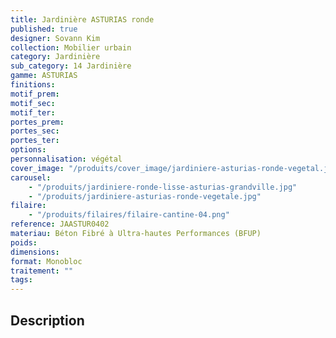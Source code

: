 ```yaml
---
title: Jardinière ASTURIAS ronde
published: true
designer: Sovann Kim
collection: Mobilier urbain
category: Jardinière
sub_category: 14 Jardinière
gamme: ASTURIAS
finitions:
motif_prem:
motif_sec:
motif_ter:
portes_prem:
portes_sec:
portes_ter:
options:
personnalisation: végétal
cover_image: "/produits/cover_image/jardiniere-asturias-ronde-vegetal.jpg"
carousel:
    - "/produits/jardiniere-ronde-lisse-asturias-grandville.jpg"
    - "/produits/jardiniere-asturias-ronde-vegetale.jpg"
filaire:
    - "/produits/filaires/filaire-cantine-04.png"
reference: JAASTUR0402
materiau: Béton Fibré à Ultra-hautes Performances (BFUP)
poids:
dimensions:
format: Monobloc
traitement: ""
tags:
---
```


## Description
